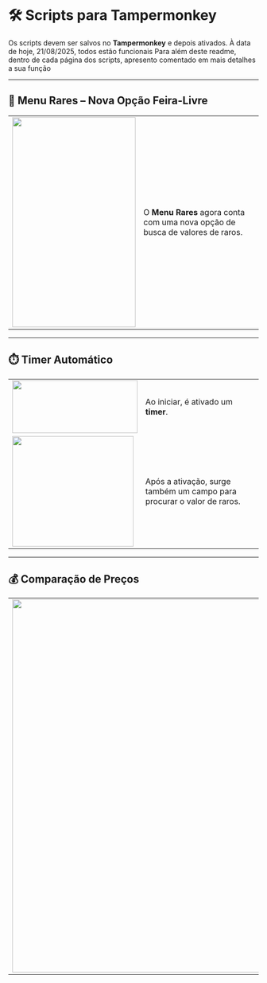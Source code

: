 # 🛠️ Scripts para Tampermonkey

Os scripts devem ser salvos no **Tampermonkey** e depois ativados.
À data de hoje, 21/08/2025, todos estão funcionais
Para além deste readme, dentro de cada página dos scripts, apresento comentado em mais detalhes a sua função

---

## 📌 Menu Rares – Nova Opção Feira-Livre
| | |
|---|---|
| <img width="248" height="422" src="https://github.com/user-attachments/assets/d0be8edf-9ae3-4fa1-ae4a-3d13b98a5f34" /> | O **Menu Rares** agora conta com uma nova opção de busca de valores de raros. |

---

## ⏱️ Timer Automático
| | |
|---|---|
| <img width="252" height="106" src="https://github.com/user-attachments/assets/de6ade53-8dc4-427f-bf46-c54536fc1847" /> | Ao iniciar, é ativado um **timer**. |
| <img width="244" height="222" src="https://github.com/user-attachments/assets/bb8b9210-b68a-48df-a71d-00662385af01" /> | Após a ativação, surge também um campo para procurar o valor de raros. |

---

## 💰 Comparação de Preços
| | |
|---|---|
| <img width="750" src="https://github.com/user-attachments/assets/53ba2ef3-92d3-4f65-b16e-39234f20802e" /> | A *feira-livre* agora apresenta uma **comparação de preço de venda / valor**, com visualização intuitiva.<br><br>⬆️ **Vermelho** → preço de venda acima do valor do raro.<br>⬇️ **Verde** → preço de venda abaixo do valor do raro.<br>➡️ **Cinza** → preço de venda igual ao valor do raro. |
